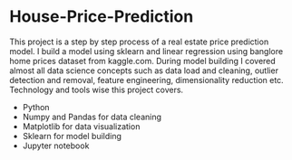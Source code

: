# House-Price-Prediction
This project is a step by step process of a real estate price prediction model. I build a model using sklearn and linear regression using banglore home prices dataset from kaggle.com. During model building I covered almost all data science concepts such as data load and cleaning, outlier detection and removal, feature engineering, dimensionality reduction etc. Technology and tools wise this project covers.

- Python
- Numpy and Pandas for data cleaning
- Matplotlib for data visualization
- Sklearn for model building
- Jupyter notebook
